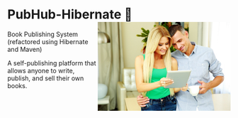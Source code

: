 # PubHub-Hibernate 📖 <img align="right" width="300" height="200" src="src\main\webapp\resources\imgs/ebook3.jpg">
Book Publishing System (refactored using Hibernate and Maven)

A self-publishing platform that allows anyone to write, publish, and sell their own books.
